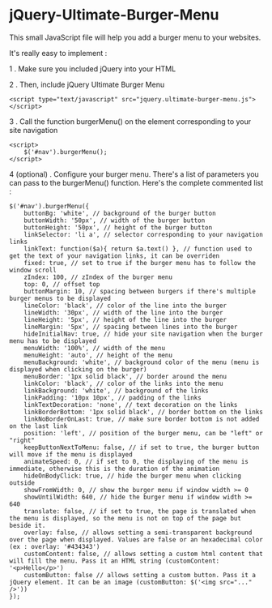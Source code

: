 jQuery-Ultimate-Burger-Menu
================================

This small JavaScript file will help you add a burger menu to your websites.

It's really easy to implement :

1 . Make sure you included jQuery into your HTML

2 . Then, include jQuery Ultimate Burger Menu

    <script type="text/javascript" src="jquery.ultimate-burger-menu.js"></script>	

3 . Call the function burgerMenu() on the element corresponding to your site navigation

    <script>
        $('#nav').burgerMenu();
    </script>
    
4 (optional) . Configure your burger menu.
There's a list of parameters you can pass to the burgerMenu() function. Here's the complete commented list :
    
    $('#nav').burgerMenu({
        buttonBg: 'white', // background of the burger button
        buttonWidth: '50px', // width of the burger button
        buttonHeight: '50px', // height of the burger button
        linkSelector: 'li a', // selector corresponding to your navigation links
        linkText: function($a){ return $a.text() }, // function used to get the text of your navigation links, it can be overriden
        fixed: true, // set to true if the burger menu has to follow the window scroll
        zIndex: 100, // zIndex of the burger menu
        top: 0, // offset top
        buttonMargin: 10, // spacing between burgers if there's multiple burger menus to be displayed
        lineColor: 'black', // color of the line into the burger
        lineWidth: '30px', // width of the line into the burger
        lineHeight: '5px', // height of the line into the burger
        lineMargin: '5px', // spacing between lines into the burger
        hideInitialNav: true, // hide your site navigation when the burger menu has to be displayed
        menuWidth: '100%', // width of the menu
        menuHeight: 'auto', // height of the menu
        menuBackground: 'white', // background color of the menu (menu is displayed when clicking on the burger)
        menuBorder: '1px solid black', // border around the menu
        linkColor: 'black', // color of the links into the menu
        linkBackground: 'white', // background of the links
        linkPadding: '10px 10px', // padding of the links
        linkTextDecoration: 'none', // text decoration on the links
        linkBorderBottom: '1px solid black', // border bottom on the links
        linkNoBorderOnLast: true, // make sure border bottom is not added on the last link
        position: 'left', // position of the burger menu, can be "left" or "right"
        keepButtonNextToMenu: false, // if set to true, the burger button will move if the menu is displayed
        animateSpeed: 0, // if set to 0, the displaying of the menu is immediate, otherwise this is the duration of the animation
        hideOnBodyClick: true, // hide the burger menu when clicking outside
        showFromWidth: 0, // show the burger menu if window width >= 0
        showUntilWidth: 640, // hide the burger menu if window width >= 640
        translate: false, // if set to true, the page is translated when the menu is displayed, so the menu is not on top of the page but beside it. 
        overlay: false, // allows setting a semi-transparent background over the page when displayed. Values are false or an hexadecimal color (ex : overlay: '#434343')
        customContent: false, // allows setting a custom html content that will fill the menu. Pass it an HTML string (customContent: '<p>Hello</p>')
        customButton: false // allows setting a custom button. Pass it a jQuery element. It can be an image (customButton: $('<img src="..." />'))
    });
